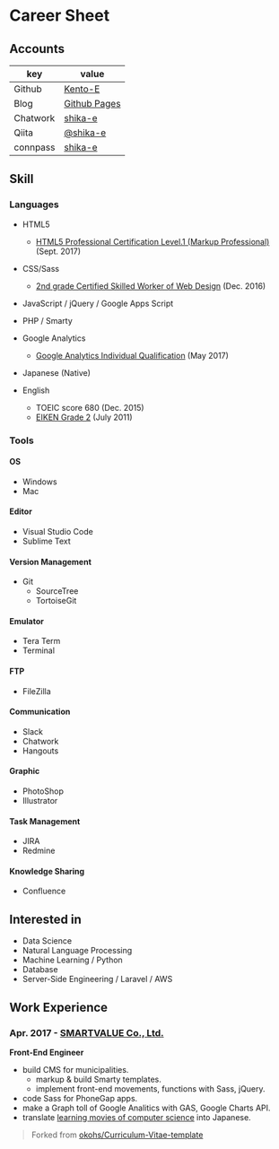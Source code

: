 # Career Sheet
## Accounts
|key|value|
|---|-----|
|Github|[Kento-E](https://github.com/Kento-E)|
|Blog|[Github Pages](https://kento-e.github.io/)|
|Chatwork|[shika-e](https://chatwork.com/shika-e)|
|Qiita|[@shika-e](http://qiita.com/shika-e)|
|connpass|[shika-e](https://connpass.com/user/Kento-E/)|

## Skill
### Languages
- HTML5
  - [HTML5 Professional Certification Level.1 (Markup Professional)](https://html5exam.jp/outline/lv1_v2.html) (Sept. 2017)
- CSS/Sass
  - [2nd grade Certified Skilled Worker of Web Design](http://www.webdesign.gr.jp/) (Dec. 2016)
- JavaScript / jQuery / Google Apps Script
- PHP / Smarty
- Google Analytics
  - [Google Analytics Individual Qualification](https://support.google.com/partners/answer/6089738) (May 2017)

- Japanese (Native)
- English
  - TOEIC score 680 (Dec. 2015)
  - [EIKEN Grade 2](http://www.eiken.or.jp/eiken/) (July 2011)

### Tools
#### OS
- Windows
- Mac
#### Editor
- Visual Studio Code
- Sublime Text
#### Version Management
- Git
  - SourceTree
  - TortoiseGit
#### Emulator
- Tera Term
- Terminal
#### FTP
- FileZilla
#### Communication
- Slack
- Chatwork
- Hangouts
#### Graphic
- PhotoShop
- Illustrator
#### Task Management
- JIRA
- Redmine
#### Knowledge Sharing
- Confluence

## Interested in
- Data Science
- Natural Language Processing
- Machine Learning / Python
- Database
- Server-Side Engineering / Laravel / AWS

## Work Experience
### Apr. 2017 - [SMARTVALUE Co., Ltd.](https://www.smartvalue.ad.jp/)
**Front-End Engineer**
- build CMS for municipalities.
  - markup & build Smarty templates.
  - implement front-end movements, functions with Sass, jQuery.
- code Sass for PhoneGap apps.
- make a Graph toll of Google Analitics with GAS, Google Charts API.
- translate [learning movies of computer science](https://youtu.be/g1LC-nbnr34) into Japanese.
  
>Forked from [okohs/Curriculum-Vitae-template](https://github.com/okohs/Curriculum-Vitae-template)
